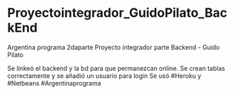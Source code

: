 # Proyectointegrador_GuidoPilato_BackEnd
Argentina programa 2daparte
Proyecto integrador parte Backend - Guido Pilato

Se linkeó  el backend y la bd para que permanezcan online. Se crean tablas correctamente y se añadió un usuario para login
Se usó #Heroku y #Netbeans
#Argentinaprograma
